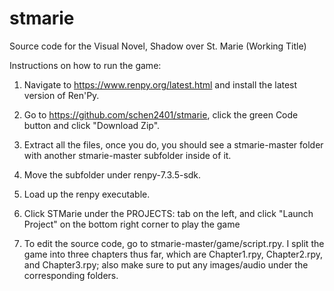 # stmarie
Source code for the Visual Novel, Shadow over St. Marie (Working Title)

Instructions on how to run the game:

1. Navigate to https://www.renpy.org/latest.html and install the latest version of Ren'Py.

2. Go to https://github.com/schen2401/stmarie, click the green Code button and click "Download Zip".

3. Extract all the files, once you do, you should see a stmarie-master folder with another stmarie-master subfolder inside of it.

4. Move the subfolder under renpy-7.3.5-sdk.

5. Load up the renpy executable.

6. Click STMarie under the PROJECTS: tab on the left, and click "Launch Project" on the bottom right corner to play the game

7. To edit the source code, go to stmarie-master/game/script.rpy. I split the game into three chapters thus far, which are Chapter1.rpy, Chapter2.rpy, and Chapter3.rpy; also make sure to put any images/audio under the corresponding folders.
